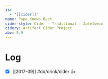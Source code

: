 ```yaml
---
is:
  - "[[cider]]"
name: Papa Knows Best
cider-style: Cider - Traditional - Apfelwein
cidery: Artifact Cider Project
abv: 5.9
---
```


# Log
- [x] [[2017-09]] #do/drink/cider 👍
